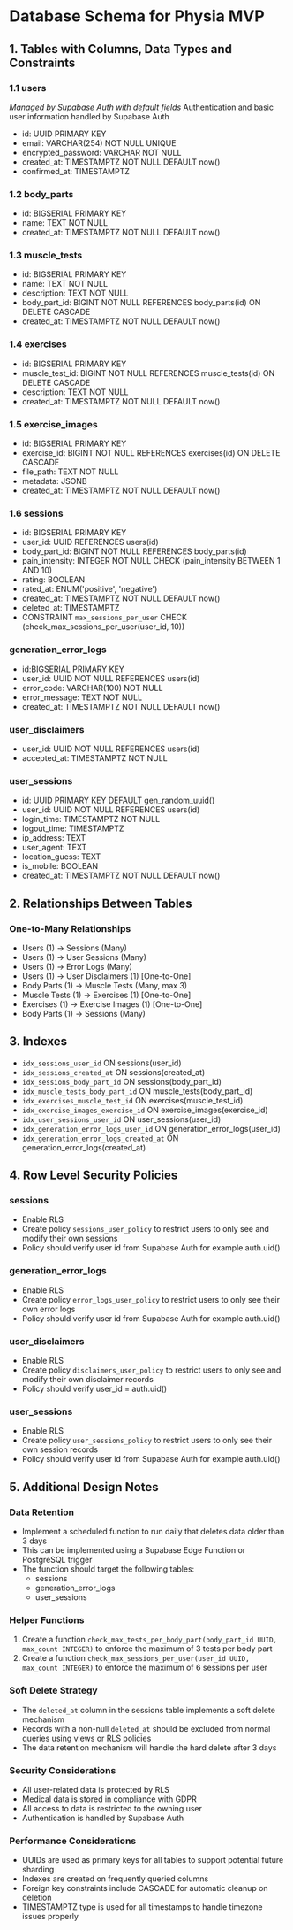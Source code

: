 # Database Schema for Physia MVP

## 1. Tables with Columns, Data Types and Constraints

### 1.1 users
*Managed by Supabase Auth with default fields*
Authentication and basic user information handled by Supabase Auth
- id: UUID PRIMARY KEY
- email: VARCHAR(254) NOT NULL UNIQUE
- encrypted_password: VARCHAR NOT NULL
- created_at: TIMESTAMPTZ NOT NULL DEFAULT now()
- confirmed_at: TIMESTAMPTZ

### 1.2 body_parts
- id: BIGSERIAL PRIMARY KEY
- name: TEXT NOT NULL
- created_at: TIMESTAMPTZ NOT NULL DEFAULT now()

### 1.3 muscle_tests
- id: BIGSERIAL PRIMARY KEY
- name: TEXT NOT NULL
- description: TEXT NOT NULL
- body_part_id: BIGINT NOT NULL REFERENCES body_parts(id) ON DELETE CASCADE  
- created_at: TIMESTAMPTZ NOT NULL DEFAULT now()

### 1.4 exercises
- id: BIGSERIAL PRIMARY KEY
- muscle_test_id: BIGINT NOT NULL REFERENCES muscle_tests(id) ON DELETE CASCADE
- description: TEXT NOT NULL
- created_at: TIMESTAMPTZ NOT NULL DEFAULT now()

### 1.5 exercise_images
- id: BIGSERIAL PRIMARY KEY
- exercise_id: BIGINT NOT NULL REFERENCES exercises(id) ON DELETE CASCADE
- file_path: TEXT NOT NULL
- metadata: JSONB
- created_at: TIMESTAMPTZ NOT NULL DEFAULT now()

### 1.6 sessions
- id: BIGSERIAL PRIMARY KEY
- user_id: UUID REFERENCES users(id)
- body_part_id: BIGINT NOT NULL REFERENCES body_parts(id)
- pain_intensity: INTEGER NOT NULL CHECK (pain_intensity BETWEEN 1 AND 10)
- rating: BOOLEAN
- rated_at: ENUM('positive', 'negative')
- created_at: TIMESTAMPTZ NOT NULL DEFAULT now()
- deleted_at: TIMESTAMPTZ
- CONSTRAINT `max_sessions_per_user` CHECK (check_max_sessions_per_user(user_id, 10))

### generation_error_logs
- id:BIGSERIAL PRIMARY KEY
- user_id: UUID NOT NULL REFERENCES users(id)
- error_code: VARCHAR(100) NOT NULL
- error_message: TEXT NOT NULL
- created_at: TIMESTAMPTZ NOT NULL DEFAULT now()

### user_disclaimers
- user_id: UUID NOT NULL REFERENCES users(id)
- accepted_at: TIMESTAMPTZ NOT NULL

### user_sessions
- id: UUID PRIMARY KEY DEFAULT gen_random_uuid()
- user_id: UUID NOT NULL REFERENCES users(id)
- login_time: TIMESTAMPTZ NOT NULL
- logout_time: TIMESTAMPTZ
- ip_address: TEXT
- user_agent: TEXT
- location_guess: TEXT
- is_mobile: BOOLEAN
- created_at: TIMESTAMPTZ NOT NULL DEFAULT now()

## 2. Relationships Between Tables

### One-to-Many Relationships
- Users (1) → Sessions (Many)
- Users (1) → User Sessions (Many)
- Users (1) → Error Logs (Many)
- Users (1) → User Disclaimers (1) [One-to-One]
- Body Parts (1) → Muscle Tests (Many, max 3)
- Muscle Tests (1) → Exercises (1) [One-to-One]
- Exercises (1) → Exercise Images (1) [One-to-One]
- Body Parts (1) → Sessions (Many)

## 3. Indexes

- `idx_sessions_user_id` ON sessions(user_id)
- `idx_sessions_created_at` ON sessions(created_at)
- `idx_sessions_body_part_id` ON sessions(body_part_id)
- `idx_muscle_tests_body_part_id` ON muscle_tests(body_part_id)
- `idx_exercises_muscle_test_id` ON exercises(muscle_test_id)
- `idx_exercise_images_exercise_id` ON exercise_images(exercise_id)
- `idx_user_sessions_user_id` ON user_sessions(user_id)
- `idx_generation_error_logs_user_id` ON generation_error_logs(user_id)
- `idx_generation_error_logs_created_at` ON generation_error_logs(created_at)

## 4. Row Level Security Policies

### sessions
- Enable RLS
- Create policy `sessions_user_policy` to restrict users to only see and modify their own sessions
- Policy should verify user id from Supabase Auth for example auth.uid()

### generation_error_logs
- Enable RLS
- Create policy `error_logs_user_policy` to restrict users to only see their own error logs
- Policy should verify user id from Supabase Auth for example auth.uid()

### user_disclaimers
- Enable RLS
- Create policy `disclaimers_user_policy` to restrict users to only see and modify their own disclaimer records
- Policy should verify user_id = auth.uid()

### user_sessions
- Enable RLS
- Create policy `user_sessions_policy` to restrict users to only see their own session records
- Policy should verify user id from Supabase Auth for example auth.uid()

## 5. Additional Design Notes

### Data Retention
- Implement a scheduled function to run daily that deletes data older than 3 days
- This can be implemented using a Supabase Edge Function or PostgreSQL trigger
- The function should target the following tables:
  - sessions
  - generation_error_logs
  - user_sessions

### Helper Functions
1. Create a function `check_max_tests_per_body_part(body_part_id UUID, max_count INTEGER)` to enforce the maximum of 3 tests per body part
2. Create a function `check_max_sessions_per_user(user_id UUID, max_count INTEGER)` to enforce the maximum of 6 sessions per user

### Soft Delete Strategy
- The `deleted_at` column in the sessions table implements a soft delete mechanism
- Records with a non-null `deleted_at` should be excluded from normal queries using views or RLS policies
- The data retention mechanism will handle the hard delete after 3 days

### Security Considerations
- All user-related data is protected by RLS
- Medical data is stored in compliance with GDPR
- All access to data is restricted to the owning user
- Authentication is handled by Supabase Auth

### Performance Considerations
- UUIDs are used as primary keys for all tables to support potential future sharding
- Indexes are created on frequently queried columns
- Foreign key constraints include CASCADE for automatic cleanup on deletion
- TIMESTAMPTZ type is used for all timestamps to handle timezone issues properly 